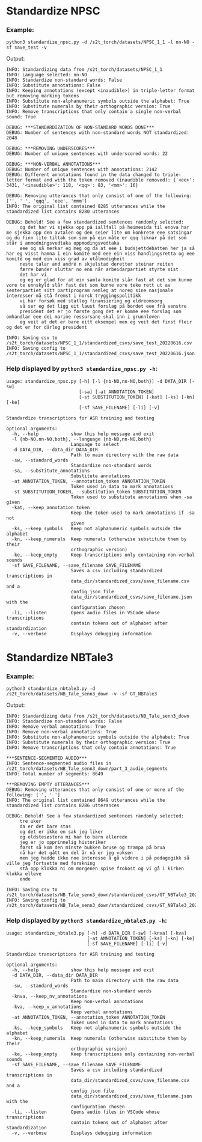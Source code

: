 # Standardize NPSC

### Example:
```python3 standardize_npsc.py -d /s2t_torch/datasets/NPSC_1_1 -l nn-NO -sf save_test -v```

Output:

```
INFO: Standardizing data from /s2t_torch/datasets/NPSC_1_1
INFO: Language selected: nn-NO
INFO: Standardize non-standard words: False
INFO: Substitute annotations: False
INFO: Keeping annotations (except <inaudible>) in triple-letter format but removing marking tokens
INFO: Substitute non-alphanumeric symbols outside the alphabet: True
INFO: Substitute numerals by their orthographic version: True
INFO: Remove transcriptions that only contain a single non-verbal sound: True

DEBUG: ***STANDARDIZATION OF NON-STANDARD WORDS DONE***
DEBUG: Number of sentences with non-standard words NOT standardized: 2048

DEBUG: ***REMOVING UNDERSCORES***
DEBUG: Number of unique sentences with underscored words: 22

DEBUG: ***NON-VERBAL ANNOTATIONS***
DEBUG: Number of unique sentences with annotations: 2142
DEBUG: Different annotations found in the data changed to triple-letter format and with the token removed (inaudible removed): {'<ee>': 3431, '<inaudible>': 118, '<qq>': 83, '<mm>': 16}

DEBUG: Removing utterances that only consist of one of the following: ['', ' ', 'qqq', 'eee', 'mmm']
INFO: The original list contained 8285 utterances while the standardized list contains 8280 utterances

DEBUG: Behold! See a few standardized sentences randomly selected:
     og det har vi sjekka opp på iallfall på heimesida til enova har me sjekka opp den avtalen og den seier lite om konkrete eee satsingar og du finn lite tiltak som som på ein måte er qqq liknar på det som står i anmodningsvedtaka oppmodingsvedtaka
     eee og så merkar eg meg og da at eee i budsjettdebatten her ja så har eg visst hamna i ein komité med eee ein viss handlingsretta og eee komité og med ein viss grad av utålmodigheit
     neste talar and andré n skjelstad deretter steinar reiten
     færre bønder sluttar no enn når arbeidarpartiet styrte sist
     det har vi
     og eg er glad for at ein samla komité slår fast at det som kunne vore te unnskyld slår fast det som kunne vore teke rett ut av senterpartiet sitt partiprogram nemleg at noreg sine nasjonale interesser må stå fremst i norsk tryggingspolitikk
     vi har forsøk med statleg finansiering og eldreomsorg
     så ser eg det ligg eit laust forslag på bordet eee frå venstre
     president det er jo første gong det er komme eee forslag som omhandlar eee dei marine ressursane skal inn i grunnloven
     eg veit at det er bare eitt eksempel men eg veit det finst fleir og det er for dårleg president

INFO: Saving csv to /s2t_torch/datasets/NPSC_1_1/standardized_csvs/save_test_20220616.csv
INFO: Saving config to /s2t_torch/datasets/NPSC_1_1/standardized_csvs/save_test_20220616.json
```

### Help displayed by ```python3 standardize_npsc.py -h```:

```
usage: standardize_npsc.py [-h] [-l {nb-NO,nn-NO,both}] -d DATA_DIR [-sw]
                           [-sa] [-at ANNOTATION_TOKEN]
                           [-st SUBSTITUTION_TOKEN] [-kat] [-ks] [-kn] [-ke]
                           [-sf SAVE_FILENAME] [-li] [-v]

Standardize transcriptions for ASR training and testing

optional arguments:
  -h, --help            show this help message and exit
  -l {nb-NO,nn-NO,both}, --language {nb-NO,nn-NO,both}
                        Language to select
  -d DATA_DIR, --data_dir DATA_DIR
                        Path to main directory with the raw data
  -sw, --standard_words
                        Standardize non-standard words
  -sa, --substitute_annotations
                        Substitute annotations
  -at ANNOTATION_TOKEN, --annotation_token ANNOTATION_TOKEN
                        Token used in data to mark annotations
  -st SUBSTITUTION_TOKEN, --substitution_token SUBSTITUTION_TOKEN
                        Token used to substitute annotations when -sa given
  -kat, --keep_annotation_token
                        Keep the token used to mark annotations if -sa not
                        given
  -ks, --keep_symbols   Keep not alphanumeric symbols outside the alphabet
  -kn, --keep_numerals  Keep numerals (otherwise substitute them by their
                        orthographic version)
  -ke, --keep_empty     Keep transcriptions only containing non-verbal sounds
  -sf SAVE_FILENAME, --save_filename SAVE_FILENAME
                        Saves a csv including standardized transcriptions in
                        data_dir/standardized_csvs/save_filename.csv and a
                        config json file
                        data_dir/standardized_csvs/save_filename.json with the
                        configuration chosen
  -li, --listen         Opens audio files in VSCode whose transcriptions
                        contain tokens out of alphabet after standardization
  -v, --verbose         Displays debugging information
  ```

# Standardize NBTale3

### Example:
```python3 standardize_nbtale3.py -d /s2t_torch/datasets/NB_Tale_senn3_down -v -sf GT_NBTale3```

Output:
```
INFO: Standardizing data from /s2t_torch/datasets/NB_Tale_senn3_down
INFO: Standardize non-standard words: False
INFO: Remove verbal annotations: True
INFO: Remove non-verbal annotations: True
INFO: Substitute non-alphanumeric symbols outside the alphabet: True
INFO: Substitute numerals by their orthographic version: True
INFO: Remove transcriptions that only contain annotations: True

***SENTENCE-SEGMENTED AUDIO***
INFO: Sentence-segmented audio files in /s2t_torch/datasets/NB_Tale_senn3_down/part_3_audio_segments
INFO: Total number of segments: 8649

***REMOVING EMPTY UTTERANCES***
DEBUG: Removing utterances that only consist of one or more of the following: ['', ' ']
INFO: The original list contained 8649 utterances while the standardized list contains 8286 utterances

DEBUG: Behold! See a few standardized sentences randomly selected:
     tre uker
     da er det bare stas
     og det er ikke en sak jeg liker
     og eldstesøstera mi har to barn allerede
     jeg er jo opprinnelig historiker
     først så kom den minste bukken bruse og trampa på brua
     nå har det gått en del år nå er jeg voksen
     men jeg hadde ikke noe interesse å gå videre i på pedagogikk så ville jeg fortsette med forskning
     stå opp klokka ni om morgenen spise frokost og vi gå i kirken klokka elleve
     ende

INFO: Saving csv to /s2t_torch/datasets/NB_Tale_senn3_down/standardized_csvs/GT_NBTale3_20220707.csv
INFO: Saving config to /s2t_torch/datasets/NB_Tale_senn3_down/standardized_csvs/GT_NBTale3_20220707.json
```

### Help displayed by ```python3 standardize_nbtale3.py -h```:

```
usage: standardize_nbtale3.py [-h] -d DATA_DIR [-sw] [-knva] [-kva]
                              [-at ANNOTATION_TOKEN] [-ks] [-kn] [-ke]
                              [-sf SAVE_FILENAME] [-li] [-v]

Standardize transcriptions for ASR training and testing

optional arguments:
  -h, --help            show this help message and exit
  -d DATA_DIR, --data_dir DATA_DIR
                        Path to main directory with the raw data
  -sw, --standard_words
                        Standardize non-standard words
  -knva, --keep_nv_annotations
                        Keep non-verbal annotations
  -kva, --keep_v_annotations
                        Keep verbal annotations
  -at ANNOTATION_TOKEN, --annotation_token ANNOTATION_TOKEN
                        Token used in data to mark annotations
  -ks, --keep_symbols   Keep not alphanumeric symbols outside the alphabet
  -kn, --keep_numerals  Keep numerals (otherwise substitute them by their
                        orthographic version)
  -ke, --keep_empty     Keep transcriptions only containing non-verbal sounds
  -sf SAVE_FILENAME, --save_filename SAVE_FILENAME
                        Saves a csv including standardized transcriptions in
                        data_dir/standardized_csvs/save_filename.csv and a
                        config json file
                        data_dir/standardized_csvs/save_filename.json with the
                        configuration chosen
  -li, --listen         Opens audio files in VSCode whose transcriptions
                        contain tokens out of alphabet after standardization
  -v, --verbose         Displays debugging information
```
